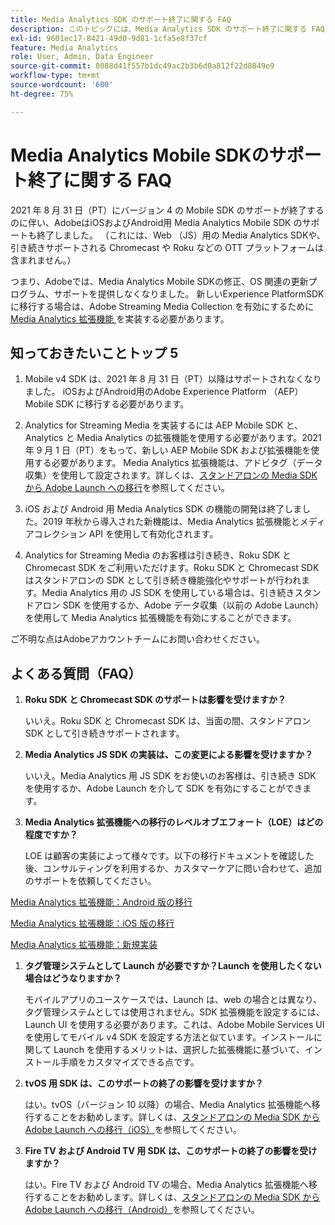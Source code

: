 ```yaml
---
title: Media Analytics SDK のサポート終了に関する FAQ
description: このトピックには、Media Analytics SDK のサポート終了に関する FAQ が含まれています。
exl-id: 9601ec17-8421-49d0-9d81-1cfa5e8f37cf
feature: Media Analytics
role: User, Admin, Data Engineer
source-git-commit: 0088d41f557b1dc49ac2b3b6d0a812f22d8849e9
workflow-type: tm+mt
source-wordcount: '600'
ht-degree: 75%

---
```


# Media Analytics Mobile SDKのサポート終了に関する FAQ

2021 年 8 月 31 日（PT）にバージョン 4 の Mobile SDK のサポートが終了するのに伴い、AdobeはiOSおよびAndroid用 Media Analytics Mobile SDK のサポートも終了しました。 （これには、Web （JS）用の Media Analytics SDKや、引き続きサポートされる Chromecast や Roku などの OTT プラットフォームは含まれません。）

つまり、Adobeでは、Media Analytics Mobile SDKの修正、OS 関連の更新プログラム、サポートを提供しなくなりました。 新しいExperience PlatformSDK に移行する場合は、Adobe Streaming Media Collection を有効にするために [Media Analytics 拡張機能 ](https://developer.adobe.com/client-sdks/documentation/adobe-media-analytics/) を実装する必要があります。


## 知っておきたいことトップ 5

1. Mobile v4 SDK は、2021 年 8 月 31 日（PT）以降はサポートされなくなりました。 iOSおよびAndroid用のAdobe Experience Platform （AEP） Mobile SDK に移行する必要があります。

1. Analytics for Streaming Media を実装するには AEP Mobile SDK と、Analytics と Media Analytics の拡張機能を使用する必要があります。2021 年 9 月 1 日（PT）をもって、新しい AEP Mobile SDK および拡張機能を使用する必要があります。  Media Analytics 拡張機能は、アドビタグ（データ収集）を使用して設定されます。詳しくは、[スタンドアロンの Media SDK から Adobe Launch への移行](/help/legacy/sdk-to-launch/sdk-to-launch-migration.md)を参照してください。

1. iOS および Android 用 Media Analytics SDK の機能の開発は終了しました。2019 年秋から導入された新機能は、Media Analytics 拡張機能とメディアコレクション API を使用して有効化されます。

1. Analytics for Streaming Media のお客様は引き続き、Roku SDK と Chromecast SDK をご利用いただけます。Roku SDK と Chromecast SDK はスタンドアロンの SDK として引き続き機能強化やサポートが行われます。Media Analytics 用の JS SDK を使用している場合は、引き続きスタンドアロン SDK を使用するか、Adobe データ収集（以前の Adobe Launch）を使用して Media Analytics 拡張機能を有効にすることができます。

ご不明な点はAdobeアカウントチームにお問い合わせください。

## よくある質問（FAQ）

1. **Roku SDK と Chromecast SDK のサポートは影響を受けますか？**

   いいえ。Roku SDK と Chromecast SDK は、当面の間、スタンドアロン SDK として引き続きサポートされます。

1. **Media Analytics JS SDK の実装は、この変更による影響を受けますか？**

   いいえ。Media Analytics 用 JS SDK をお使いのお客様は、引き続き SDK を使用するか、Adobe Launch を介して SDK を有効にすることができます。

1. **Media Analytics 拡張機能への移行のレベルオブエフォート（LOE）はどの程度ですか？**

   LOE は顧客の実装によって様々です。以下の移行ドキュメントを確認した後、コンサルティングを利用するか、カスタマーケアに問い合わせて、追加のサポートを依頼してください。

[Media Analytics 拡張機能：Android 版の移行](/help/legacy/sdk-to-launch/sdk-to-launch-migration-platforms/sdk-to-launch-migration-android.md)

[Media Analytics 拡張機能：iOS 版の移行](/help/legacy/sdk-to-launch/sdk-to-launch-migration-platforms/sdk-to-launch-migration-ios.md)

   [Media Analytics 拡張機能：新規実装](https://developer.adobe.com/client-sdks/documentation/adobe-media-analytics/)

1. **タグ管理システムとして Launch が必要ですか？Launch を使用したくない場合はどうなりますか？**

   モバイルアプリのユースケースでは、Launch は、web の場合とは異なり、タグ管理システムとしては使用されません。SDK 拡張機能を設定するには、Launch UI を使用する必要があります。これは、Adobe Mobile Services UI を使用してモバイル v4 SDK を設定する方法と似ています。インストールに関して Launch を使用するメリットは、選択した拡張機能に基づいて、インストール手順をカスタマイズできる点です。

1. **tvOS 用 SDK は、このサポートの終了の影響を受けますか？**

   はい。tvOS（バージョン 10 以降）の場合、Media Analytics 拡張機能へ移行することをお勧めします。詳しくは、[スタンドアロンの Media SDK から Adobe Launch への移行（iOS）](/help/legacy/sdk-to-launch/sdk-to-launch-migration-platforms/sdk-to-launch-migration-ios.md)を参照してください。

1. **Fire TV および Android TV 用 SDK は、このサポートの終了の影響を受けますか？**

   はい。Fire TV および Android TV の場合、Media Analytics 拡張機能へ移行することをお勧めします。詳しくは、[スタンドアロンの Media SDK から Adobe Launch への移行（Android）](/help/legacy/sdk-to-launch/sdk-to-launch-migration-platforms/sdk-to-launch-migration-android.md)を参照してください。
